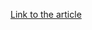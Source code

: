 [Link to the article](https://cybersecuritynews.com/safepay-ransomware-claiming-attacks-over-73-victim/)
